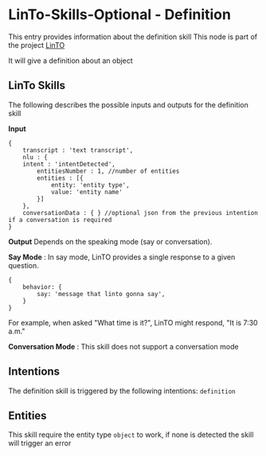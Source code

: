 # LinTo-Skills-Optional - Definition
This entry provides information about the definition skill
This node is part of the project [LinTO](https://linto.ai/)

It will give a definition about an object

## LinTo Skills
The following describes the possible inputs and outputs for the definition skill

**Input**
```
{
    transcript : 'text transcript',
    nlu : {
    intent : 'intentDetected',
        entitiesNumber : 1, //number of entities
        entities : [{
            entity: 'entity type',
            value: 'entity name'
        }]
    },
    conversationData : { } //optional json from the previous intention if a conversation is required
}
```

**Output**
Depends on the speaking mode (say or conversation).

__Say Mode__ : In say mode, LinTO provides a single response to a given question.
```
{
    behavior: {
        say: 'message that linto gonna say',
    }
}
```
For example, when asked "What time is it?", LinTO might respond, "It is 7:30 a.m."

__Conversation Mode__ : This skill does not support a conversation mode

## Intentions
The definition skill is triggered by the following intentions: `definition`

## Entities
This skill require the entity type `object` to work, if none is detected the skill will trigger an error